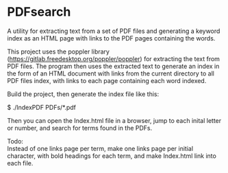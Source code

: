 # PDFsearch
A utility for extracting text from a set of PDF files and generating a keyword index as an HTML page with links to the PDF pages containing the words.

This project uses the poppler library (https://gitlab.freedesktop.org/poppler/poppler) for extracting the text from PDF files.  The program then uses the extracted text to generate an index in the form of an HTML document with links from the current directory to all PDF files index, with links to each page containing each word indexed.

Build the project, then generate the index file like this:

$ ./IndexPDF PDFs/*.pdf

Then you can open the Index.html file in a browser, jump to each inital letter or number, and search for terms found in the PDFs.

Todo:  
  Instead of one links page per term, make one links page per initial character, with bold headings for each term, and make Index.html link into each file.

